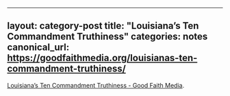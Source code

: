  ---
layout: category-post
title:  "Louisiana’s Ten Commandment Truthiness"
categories: notes
canonical_url: https://goodfaithmedia.org/louisianas-ten-commandment-truthiness/
---
[Louisiana’s Ten Commandment Truthiness - Good Faith Media](https://goodfaithmedia.org/louisianas-ten-commandment-truthiness/).